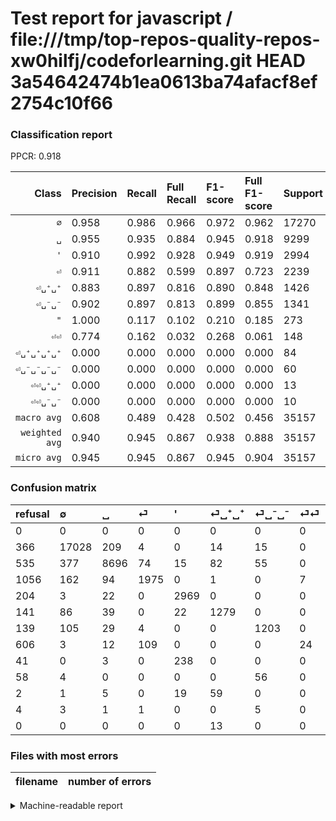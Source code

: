 # Test report for javascript / file:///tmp/top-repos-quality-repos-xw0hilfj/codeforlearning.git HEAD 3a54642474b1ea0613ba74afacf8ef2754c10f66

### Classification report

PPCR: 0.918

| Class | Precision | Recall | Full Recall | F1-score | Full F1-score | Support | Full Support | PPCR |
|------:|:----------|:-------|:------------|:---------|:---------|:--------|:-------------|:-----|
| `∅` | 0.958| 0.986| 0.966| 0.972| 0.962| 17270| 17636| 0.979 |
| `␣` | 0.955| 0.935| 0.884| 0.945| 0.918| 9299| 9834| 0.946 |
| `'` | 0.910| 0.992| 0.928| 0.949| 0.919| 2994| 3198| 0.936 |
| `⏎` | 0.911| 0.882| 0.599| 0.897| 0.723| 2239| 3295| 0.680 |
| `⏎␣⁺␣⁺` | 0.883| 0.897| 0.816| 0.890| 0.848| 1426| 1567| 0.910 |
| `⏎␣⁻␣⁻` | 0.902| 0.897| 0.813| 0.899| 0.855| 1341| 1480| 0.906 |
| `"` | 1.000| 0.117| 0.102| 0.210| 0.185| 273| 314| 0.869 |
| `⏎⏎` | 0.774| 0.162| 0.032| 0.268| 0.061| 148| 754| 0.196 |
| `⏎␣⁺␣⁺␣⁺␣⁺` | 0.000| 0.000| 0.000| 0.000| 0.000| 84| 86| 0.977 |
| `⏎␣⁻␣⁻␣⁻␣⁻` | 0.000| 0.000| 0.000| 0.000| 0.000| 60| 118| 0.508 |
| `⏎⏎␣⁺␣⁺` | 0.000| 0.000| 0.000| 0.000| 0.000| 13| 13| 1.000 |
| `⏎⏎␣⁻␣⁻` | 0.000| 0.000| 0.000| 0.000| 0.000| 10| 14| 0.714 |
| `macro avg` | 0.608| 0.489| 0.428| 0.502| 0.456| 35157| 38309| 0.918 |
| `weighted avg` | 0.940| 0.945| 0.867| 0.938| 0.888| 35157| 38309| 0.918 |
| `micro avg` | 0.945| 0.945| 0.867| 0.945| 0.904| 35157| 38309| 0.918 |

### Confusion matrix

|refusal|  ∅| ␣| ⏎| '| ⏎␣⁺␣⁺| ⏎␣⁻␣⁻| ⏎⏎| "| ⏎␣⁻␣⁻␣⁻␣⁻| ⏎␣⁺␣⁺␣⁺␣⁺| ⏎⏎␣⁻␣⁻| ⏎⏎␣⁺␣⁺| 
|:---|:---|:---|:---|:---|:---|:---|:---|:---|:---|:---|:---|:---|
|0 |0 |0 |0 |0 |0 |0 |0 |0 |0 |0 |0 |0 |
|366 |17028 |209 |4 |0 |14 |15 |0 |0 |0 |0 |0 |0 |
|535 |377 |8696 |74 |15 |82 |55 |0 |0 |0 |0 |0 |0 |
|1056 |162 |94 |1975 |0 |1 |0 |7 |0 |0 |0 |0 |0 |
|204 |3 |22 |0 |2969 |0 |0 |0 |0 |0 |0 |0 |0 |
|141 |86 |39 |0 |22 |1279 |0 |0 |0 |0 |0 |0 |0 |
|139 |105 |29 |4 |0 |0 |1203 |0 |0 |0 |0 |0 |0 |
|606 |3 |12 |109 |0 |0 |0 |24 |0 |0 |0 |0 |0 |
|41 |0 |3 |0 |238 |0 |0 |0 |32 |0 |0 |0 |0 |
|58 |4 |0 |0 |0 |0 |56 |0 |0 |0 |0 |0 |0 |
|2 |1 |5 |0 |19 |59 |0 |0 |0 |0 |0 |0 |0 |
|4 |3 |1 |1 |0 |0 |5 |0 |0 |0 |0 |0 |0 |
|0 |0 |0 |0 |0 |13 |0 |0 |0 |0 |0 |0 |0 |

### Files with most errors

| filename | number of errors|
|:----:|:-----|

<details>
    <summary>Machine-readable report</summary>
```json
{
  "cl_report": {"\"": {"f1-score": 0.2098360655737705, "precision": 1.0, "recall": 0.11721611721611722, "support": 273}, "\u0027": {"f1-score": 0.9490171008470513, "precision": 0.9098988660741649, "recall": 0.9916499665998664, "support": 2994}, "macro avg": {"f1-score": 0.502468328460716, "precision": 0.6077724068391636, "recall": 0.4890221843532327, "support": 35157}, "micro avg": {"f1-score": 0.9445060727593367, "precision": 0.9445060727593367, "recall": 0.9445060727593367, "support": 35157}, "weighted avg": {"f1-score": 0.9383708279298825, "precision": 0.9399193703725197, "recall": 0.9445060727593367, "support": 35157}, "\u2205": {"f1-score": 0.9718623366246218, "precision": 0.9581363943281567, "recall": 0.9859872611464968, "support": 17270}, "\u23ce": {"f1-score": 0.8965047662278711, "precision": 0.9113982464236271, "recall": 0.8820902188476999, "support": 2239}, "\u23ce\u23ce": {"f1-score": 0.2681564245810056, "precision": 0.7741935483870968, "recall": 0.16216216216216217, "support": 148}, "\u23ce\u23ce\u2423\u207a\u2423\u207a": {"f1-score": 0.0, "precision": 0.0, "recall": 0.0, "support": 13}, "\u23ce\u23ce\u2423\u207b\u2423\u207b": {"f1-score": 0.0, "precision": 0.0, "recall": 0.0, "support": 10}, "\u23ce\u2423\u207a\u2423\u207a": {"f1-score": 0.8900487125956854, "precision": 0.8832872928176796, "recall": 0.896914446002805, "support": 1426}, "\u23ce\u2423\u207a\u2423\u207a\u2423\u207a\u2423\u207a": {"f1-score": 0.0, "precision": 0.0, "recall": 0.0, "support": 84}, "\u23ce\u2423\u207b\u2423\u207b": {"f1-score": 0.8994392523364486, "precision": 0.9017991004497751, "recall": 0.8970917225950783, "support": 1341}, "\u23ce\u2423\u207b\u2423\u207b\u2423\u207b\u2423\u207b": {"f1-score": 0.0, "precision": 0.0, "recall": 0.0, "support": 60}, "\u2423": {"f1-score": 0.944755282742137, "precision": 0.9545554335894622, "recall": 0.9351543176685665, "support": 9299}},
  "cl_report_full": {"\"": {"f1-score": 0.18497109826589597, "precision": 1.0, "recall": 0.10191082802547771, "support": 314}, "\u0027": {"f1-score": 0.9190527782077078, "precision": 0.9098988660741649, "recall": 0.9283927454659162, "support": 3198}, "macro avg": {"f1-score": 0.4559728970112431, "precision": 0.6077724068391636, "recall": 0.42836484010432496, "support": 38309}, "micro avg": {"f1-score": 0.903982794762203, "precision": 0.9445060727593367, "recall": 0.8667937038293874, "support": 38309}, "weighted avg": {"f1-score": 0.8878338030673151, "precision": 0.9348774745348616, "recall": 0.8667937038293874, "support": 38309}, "\u2205": {"f1-score": 0.9618165386353367, "precision": 0.9581363943281567, "recall": 0.9655250623724201, "support": 17636}, "\u23ce": {"f1-score": 0.7231783229586232, "precision": 0.9113982464236271, "recall": 0.5993930197268589, "support": 3295}, "\u23ce\u23ce": {"f1-score": 0.06114649681528662, "precision": 0.7741935483870968, "recall": 0.03183023872679045, "support": 754}, "\u23ce\u23ce\u2423\u207a\u2423\u207a": {"f1-score": 0.0, "precision": 0.0, "recall": 0.0, "support": 13}, "\u23ce\u23ce\u2423\u207b\u2423\u207b": {"f1-score": 0.0, "precision": 0.0, "recall": 0.0, "support": 14}, "\u23ce\u2423\u207a\u2423\u207a": {"f1-score": 0.8484245439469321, "precision": 0.8832872928176796, "recall": 0.8162093171665603, "support": 1567}, "\u23ce\u2423\u207a\u2423\u207a\u2423\u207a\u2423\u207a": {"f1-score": 0.0, "precision": 0.0, "recall": 0.0, "support": 86}, "\u23ce\u2423\u207b\u2423\u207b": {"f1-score": 0.8550106609808101, "precision": 0.9017991004497751, "recall": 0.8128378378378378, "support": 1480}, "\u23ce\u2423\u207b\u2423\u207b\u2423\u207b\u2423\u207b": {"f1-score": 0.0, "precision": 0.0, "recall": 0.0, "support": 118}, "\u2423": {"f1-score": 0.9180743243243243, "precision": 0.9545554335894622, "recall": 0.8842790319300387, "support": 9834}},
  "ppcr": 0.9177216841995354
}
```
</details>
